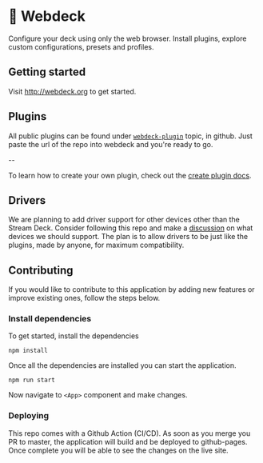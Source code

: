 # 🔳 Webdeck

Configure your deck using only the web browser. Install plugins, explore custom configurations, presets and profiles.

## Getting started

Visit http://webdeck.org to get started.

## Plugins

All public plugins can be found under [`webdeck-plugin`](https://github.com/search?q=topic:webdeck-plugin) topic, in github. Just paste the url of the repo into webdeck and you're ready to go.

--

To learn how to create your own plugin, check out the [create plugin docs](https://github.com/webdeckjs/webdeck/wiki/How-to-create-plugins).

## Drivers

We are planning to add driver support for other devices other than the Stream Deck. Consider following this repo and make a [discussion](https://github.com/webdeckjs/webdeck/discussions) on what devices we should support. The plan is to allow drivers to be just like the plugins, made by anyone, for maximum compatibility.

## Contributing

If you would like to contribute to this application by adding new features or improve existing ones, follow the steps below.

### Install dependencies

To get started, install the dependencies

`npm install`

Once all the dependencies are installed you can start the application.

`npm run start`

Now navigate to `<App>` component and make changes.

### Deploying

This repo comes with a Github Action (CI/CD). As soon as you merge you PR to master, the application will build and be deployed to github-pages. Once complete you will be able to see the changes on the live site.
